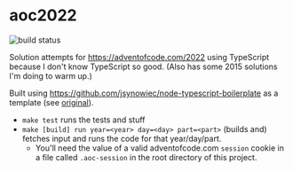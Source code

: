 # aoc2022

![build status](https://github.com/jstern/aoc2022/workflows/build/badge.svg)

Solution attempts for https://adventofcode.com/2022 using TypeScript because I don't know TypeScript so good. (Also has some 2015 solutions I'm doing to warm up.)

Built using https://github.com/jsynowiec/node-typescript-boilerplate as a template (see [original](./original/README.md)).

- `make test` runs the tests and stuff
- `make [build] run year=<year> day=<day> part=<part>` (builds and) fetches input and runs the code for that year/day/part.
  - You'll need the value of a valid adventofcode.com `session` cookie in a file called `.aoc-session` in the root directory of this project.
